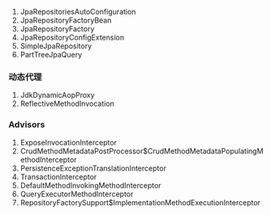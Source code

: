1. JpaRepositoriesAutoConfiguration
2. JpaRepositoryFactoryBean
3. JpaRepositoryFactory
4. JpaRepositoryConfigExtension
5. SimpleJpaRepository
6. PartTreeJpaQuery
### 动态代理
1. JdkDynamicAopProxy
2. ReflectiveMethodInvocation
### Advisors
1. ExposeInvocationInterceptor
2. CrudMethodMetadataPostProcessor$CrudMethodMetadataPopulatingMethodInterceptor
3. PersistenceExceptionTranslationInterceptor
4. TransactionInterceptor
5. DefaultMethodInvokingMethodInterceptor
6. QueryExecutorMethodInterceptor
7. RepositoryFactorySupport$ImplementationMethodExecutionInterceptor